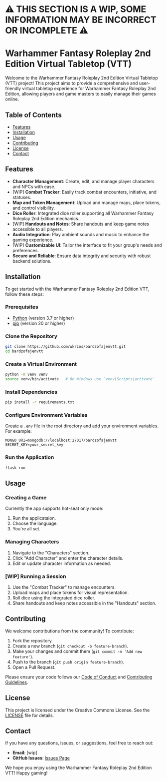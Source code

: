 # ⚠️ THIS SECTION IS A WIP, SOME INFORMATION MAY BE INCORRECT OR INCOMPLETE ⚠️
# Warhammer Fantasy Roleplay 2nd Edition Virtual Tabletop (VTT)

Welcome to the Warhammer Fantasy Roleplay 2nd Edition Virtual Tabletop (VTT) project! This project aims to provide a comprehensive and user-friendly virtual tabletop experience for Warhammer Fantasy Roleplay 2nd Edition, allowing players and game masters to easily manage their games  online.

## Table of Contents

- [Features](#features)
- [Installation](#installation)
- [Usage](#usage)
- [Contributing](#contributing)
- [License](#license)
- [Contact](#contact)

## Features

- **Character Management**: Create, edit, and manage player characters and NPCs with ease.
- [WIP] **Combat Tracker**: Easily track combat encounters, initiative, and statuses.
- **Map and Token Management**: Upload and manage maps, place tokens, and control visibility.
- **Dice Roller**: Integrated dice roller supporting all Warhammer Fantasy Roleplay 2nd Edition mechanics.
- [WIP] **Handouts and Notes**: Share handouts and keep game notes accessible to all players.
- **Audio Integration**: Play ambient sounds and music to enhance the gaming experience.
- [WIP] **Customizable UI**: Tailor the interface to fit your group's needs and preferences.
- **Secure and Reliable**: Ensure data integrity and security with robust backend solutions.

## Installation

To get started with the Warhammer Fantasy Roleplay 2nd Edition VTT, follow these steps:

### Prerequisites

- [Python](https://www.python.org/) (version 3.7 or higher)
- [pip](https://pip.pypa.io/en/stable/) (version 20 or higher)

### Clone the Repository

```bash
git clone https://github.com/wkrzos/bardzofajenvtt.git
cd bardzofajenvtt
```

### Create a Virtual Environment

```bash
python -m venv venv
source venv/bin/activate   # On Windows use `venv\Scripts\activate`
```

### Install Dependencies

```bash
pip install -r requirements.txt
```

### Configure Environment Variables

Create a `.env` file in the root directory and add your environment variables. For example:

```
MONGO_URI=mongodb://localhost:27017/bardzofajenvtt
SECRET_KEY=your_secret_key
```

### Run the Application

```bash
flask run
```

## Usage

### Creating a Game
Currently the app supports hot-seat only mode:
1. Run the applicataion.
2. Choose the language.
3. You're all set.

### Managing Characters

1. Navigate to the "Characters" section.
2. Click "Add Character" and enter the character details.
3. Edit or update character information as needed.

### [WIP] Running a Session

1. Use the "Combat Tracker" to manage encounters.
2. Upload maps and place tokens for visual representation.
3. Roll dice using the integrated dice roller.
4. Share handouts and keep notes accessible in the "Handouts" section.

## Contributing

We welcome contributions from the community! To contribute:

1. Fork the repository.
2. Create a new branch (`git checkout -b feature-branch`).
3. Make your changes and commit them (`git commit -m 'Add new feature'`).
4. Push to the branch (`git push origin feature-branch`).
5. Open a Pull Request.

Please ensure your code follows our [Code of Conduct](CODE_OF_CONDUCT.md) and [Contributing Guidelines](CONTRIBUTING.md).

## License

This project is licensed under the Creative Commons License. See the [LICENSE](LICENSE) file for details.

## Contact

If you have any questions, issues, or suggestions, feel free to reach out:

- **Email**: [wip]
- **GitHub Issues**: [Issues Page](https://github.com/wkrzos/bardzofajenvtt/issues)

We hope you enjoy using the Warhammer Fantasy Roleplay 2nd Edition VTT! Happy gaming!
